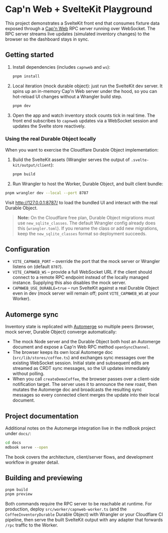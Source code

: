 # Cap'n Web + SvelteKit Playground

This project demonstrates a SvelteKit front end that consumes fixture data exposed through a
[Cap'n Web](https://github.com/cloudflare/capnweb) RPC server running over WebSocket. The RPC server
streams live updates (simulated inventory changes) to the browser so the dashboard stays in sync.

## Getting started

1. Install dependencies (includes `capnweb` and `ws`):
   ```bash
   pnpm install
   ```
2. Local iteration (mock durable object): just run the SvelteKit dev server. It spins up an in-memory
   Cap'n Web server under the hood, so you can hot-reload UI changes without a Wrangler build step.
   ```bash
   pnpm dev
   ```
3. Open the app and watch inventory stock counts tick in real time. The front end subscribes to
   `capnweb` updates via a WebSocket session and updates the Svelte store reactively.

### Using the real Durable Object locally

When you want to exercise the Cloudflare Durable Object implementation:

1. Build the SvelteKit assets (Wrangler serves the output of `.svelte-kit/output/client`):
   ```bash
   pnpm build
   ```
2. Run Wrangler to host the Worker, Durable Object, and built client bundle:
 ```bash
 pnpm wrangler dev --local --port 8787
 ```
   Visit http://127.0.0.1:8787/ to load the bundled UI and interact with the real Durable Object.

> **Note:** On the Cloudflare free plan, Durable Object migrations must use `new_sqlite_classes`. The
> default Wrangler config already does this (`wrangler.toml`). If you rename the class or add new
> migrations, keep the `new_sqlite_classes` format so deployment succeeds.

## Configuration

- `VITE_CAPNWEB_PORT` – override the port that the mock server or Wrangler listens on (default `8787`).
- `VITE_CAPNWEB_WS` – provide a full WebSocket URL if the client should connect to a remote RPC
  endpoint instead of the locally managed instance. Supplying this also disables the mock server.
- `CAPNWEB_USE_DURABLE=true` – run SvelteKit against a real Durable Object even in dev (mock server will
  remain off; point `VITE_CAPNWEB_WS` at your Worker).

## Automerge sync

Inventory state is replicated with [Automerge](https://automerge.org/) so multiple peers (browser, mock
server, Durable Object) converge automatically:

- The mock Node server and the Durable Object both host an Automerge document and expose a Cap'n Web RPC
  method `openSyncChannel`.
- The browser keeps its own local Automerge doc (`src/lib/stores/coffee.ts`) and exchanges sync messages
  over the existing WebSocket session. Initial state and subsequent edits are streamed as CRDT sync
  messages, so the UI updates immediately without polling.
- When you call `createDemoCoffee`, the browser passes over a client-side notification target. The
  server uses it to announce the new roast, then mutates the Automerge doc and broadcasts the resulting
  sync messages so every connected client merges the update into their local document.

## Project documentation

Additional notes on the Automerge integration live in the mdBook project under `docs/`:

```bash
cd docs
mdbook serve --open
```

The book covers the architecture, client/server flows, and development workflow in greater detail.

## Building and previewing

```bash
pnpm build
pnpm preview
```

Both commands require the RPC server to be reachable at runtime. For production, deploy
`src/worker/capnweb-worker.ts` (and the `CoffeeInventoryDurable` Durable Object) with Wrangler or
your Cloudflare CI pipeline, then serve the built SvelteKit output with any adapter that forwards
`/rpc` traffic to the Worker.
